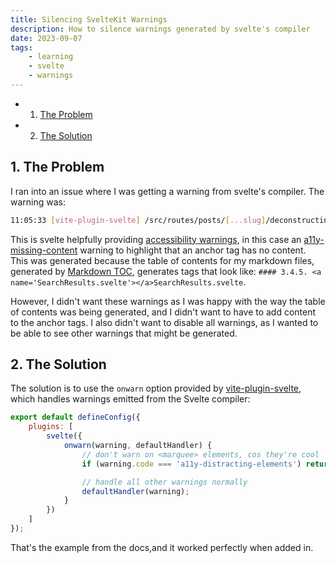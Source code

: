 ```yaml
---
title: Silencing SvelteKit Warnings
description: How to silence warnings generated by svelte's compiler
date: 2023-09-07
tags:
    - learning
    - svelte
    - warnings
---
```


<!-- vscode-markdown-toc -->

-   1. [The Problem](#TheProblem)
-   2. [The Solution](#TheSolution)

<!-- vscode-markdown-toc-config
	numbering=true
	autoSave=true
	/vscode-markdown-toc-config -->
<!-- /vscode-markdown-toc -->

## 1. <a name='TheProblem'></a>The Problem

I ran into an issue where I was getting a warning from svelte's compiler. The warning was:

```bash
11:05:33 [vite-plugin-svelte] /src/routes/posts/[...slug]/deconstructing/deconstructing_sveltekit_search.md:2044:12 A11y: <a> element should have child content
```

This is svelte helpfully providing [accessibility warnings](https://svelte.dev/docs/accessibility-warnings), in this case an [a11y-missing-content](https://svelte.dev/docs/accessibility-warnings#a11y-missing-content) warning to highlight that an anchor tag has no content. This was generated because the table of contents for my markdown files, generated by [Markdown TOC](https://github.com/joffreykern/vscode-markdown-toc), generates tags that look like:
`#### 3.4.5. <a name='SearchResults.svelte'></a>SearchResults.svelte`.

However, I didn't want these warnings as I was happy with the way the table of contents was being generated, and I didn't want to have to add content to the anchor tags. I also didn't want to disable all warnings, as I wanted to be able to see other warnings that might be generated.

## 2. <a name="TheSolution"></a>The Solution

The solution is to use the `onwarn` option provided by [vite-plugin-svelte](https://github.com/sveltejs/vite-plugin-svelte/blob/main/docs/config.md#onwarn), which handles warnings emitted from the Svelte compiler:

```javascript
export default defineConfig({
	plugins: [
		svelte({
			onwarn(warning, defaultHandler) {
				// don't warn on <marquee> elements, cos they're cool
				if (warning.code === 'a11y-distracting-elements') return;

				// handle all other warnings normally
				defaultHandler(warning);
			}
		})
	]
});
```

That's the example from the docs,and it worked perfectly when added in.
